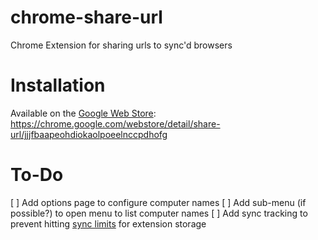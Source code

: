 chrome-share-url
================

Chrome Extension for sharing urls to sync'd browsers

Installation
============

Available on the [Google Web Store](https://chrome.google.com/webstore/detail/share-url/jjjfbaapeohdiokaolpoeelnccpdhofg "Web Store Link"):
https://chrome.google.com/webstore/detail/share-url/jjjfbaapeohdiokaolpoeelnccpdhofg

To-Do
=====

[ ] Add options page to configure computer names
[ ] Add sub-menu (if possible?) to open menu to list computer names
[ ] Add sync tracking to prevent hitting [sync limits](http://developer.chrome.com/extensions/storage.html#sync-properties) for extension storage
